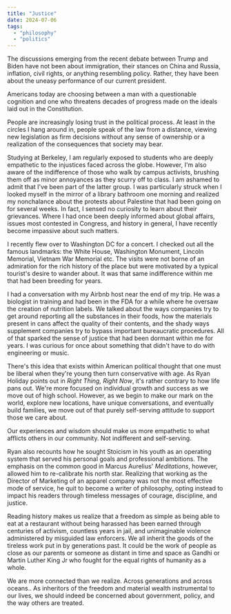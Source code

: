 ```yaml
---
title: "Justice"
date: 2024-07-06
tags: 
  - "philosophy"
  - "politics"
---
```


The discussions emerging from the recent debate between Trump and Biden have not been about immigration, their stances on China and Russia, inflation, civil rights, or anything resembling policy. Rather, they have been about the uneasy performance of our current president.

Americans today are choosing between a man with a questionable cognition and one who threatens decades of progress made on the ideals laid out in the Constitution.

People are increasingly losing trust in the political process. At least in the circles I hang around in, people speak of the law from a distance, viewing new legislation as firm decisions without any sense of ownership or a realization of the consequences that society may bear.

Studying at Berkeley, I am regularly exposed to students who are deeply empathetic to the injustices faced across the globe. However, I'm also aware of the indifference of those who walk by campus activists, brushing them off as minor annoyances as they scurry off to class. I am ashamed to admit that I've been part of the latter group. I was particularly struck when I looked myself in the mirror of a library bathroom one morning and realized my nonchalance about the protests about Palestine that had been going on for several weeks. In fact, I sensed no curiosity to learn about their grievances. Where I had once been deeply informed about global affairs, issues most contested in Congress, and history in general, I have recently become impassive about such matters.

I recently flew over to Washington DC for a concert. I checked out all the famous landmarks: the White House, Washington Monument, Lincoln Memorial, Vietnam War Memorial etc. The visits were not borne of an admiration for the rich history of the place but were motivated by a typical tourist's desire to wander about. It was that same indifference within me that had been breeding for years.

I had a conversation with my Airbnb host near the end of my trip. He was a biologist in training and had been in the FDA for a while where he oversaw the creation of nutrition labels. We talked about the ways companies try to get around reporting all the substances in their foods, how the materials present in cans affect the quality of their contents, and the shady ways supplement companies try to bypass important bureaucratic procedures. All of that sparked the sense of justice that had been dormant within me for years. I was curious for once about something that didn't have to do with engineering or music.

There's this idea that exists within American political thought that one must be liberal when they're young then turn conservative with age. As Ryan Holiday points out in _Right Thing, Right Now_, it's rather contrary to how life pans out. We're more focused on individual growth and success as we move out of high school. However, as we begin to make our mark on the world, explore new locations, have unique conversations, and eventually build families, we move out of that purely self-serving attitude to support those we care about.

Our experiences and wisdom should make us more empathetic to what afflicts others in our community. Not indifferent and self-serving.

Ryan also recounts how he sought Stoicism in his youth as an operating system that served his personal goals and professional ambitions. The emphasis on the common good in Marcus Aurelius' _Meditations_, however, allowed him to re-calibrate his north star. Realizing that working as the Director of Marketing of an apparel company was not the most effective mode of service, he quit to become a writer of philosophy, opting instead to impact his readers through timeless messages of courage, discipline, and justice.

Reading history makes us realize that a freedom as simple as being able to eat at a restaurant without being harassed has been earned through centuries of activism, countless years in jail, and unimaginable violence administered by misguided law enforcers. We all inherit the goods of the tireless work put in by generations past. It could be the work of people as close as our parents or someone as distant in time and space as Gandhi or Martin Luther King Jr who fought for the equal rights of humanity as a whole.

We are more connected than we realize. Across generations and across oceans.. As inheritors of the freedom and material wealth instrumental to our lives, we should indeed be concerned about government, policy, and the way others are treated.
